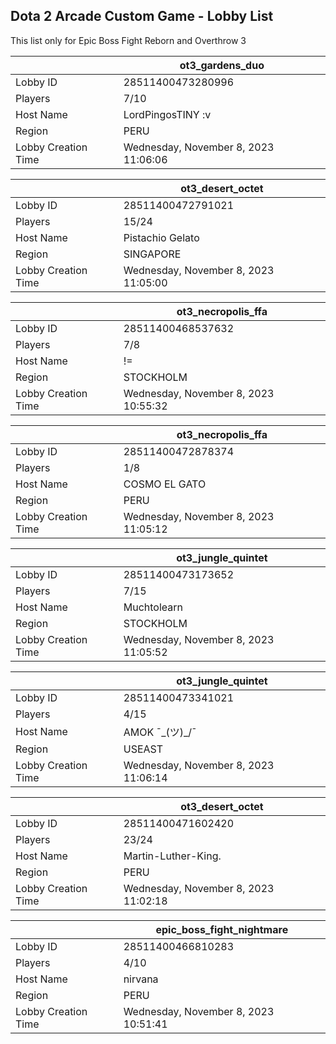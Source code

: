 ## Dota 2 Arcade Custom Game - Lobby List

This list only for Epic Boss Fight Reborn and Overthrow 3

|  | ot3_gardens_duo |
| ------ | ------ |
| Lobby ID | 28511400473280996 |
| Players | 7/10 |
| Host Name | LordPingosTINY :v |
| Region | PERU |
| Lobby Creation Time | Wednesday, November 8, 2023 11:06:06 |


|  | ot3_desert_octet |
| ------ | ------ |
| Lobby ID | 28511400472791021 |
| Players | 15/24 |
| Host Name | Pistachio Gelato |
| Region | SINGAPORE |
| Lobby Creation Time | Wednesday, November 8, 2023 11:05:00 |


|  | ot3_necropolis_ffa |
| ------ | ------ |
| Lobby ID | 28511400468537632 |
| Players | 7/8 |
| Host Name | != |
| Region | STOCKHOLM |
| Lobby Creation Time | Wednesday, November 8, 2023 10:55:32 |


|  | ot3_necropolis_ffa |
| ------ | ------ |
| Lobby ID | 28511400472878374 |
| Players | 1/8 |
| Host Name | COSMO EL GATO |
| Region | PERU |
| Lobby Creation Time | Wednesday, November 8, 2023 11:05:12 |


|  | ot3_jungle_quintet |
| ------ | ------ |
| Lobby ID | 28511400473173652 |
| Players | 7/15 |
| Host Name | Muchtolearn |
| Region | STOCKHOLM |
| Lobby Creation Time | Wednesday, November 8, 2023 11:05:52 |


|  | ot3_jungle_quintet |
| ------ | ------ |
| Lobby ID | 28511400473341021 |
| Players | 4/15 |
| Host Name | AMOK ¯\_(ツ)_/¯ |
| Region | USEAST |
| Lobby Creation Time | Wednesday, November 8, 2023 11:06:14 |


|  | ot3_desert_octet |
| ------ | ------ |
| Lobby ID | 28511400471602420 |
| Players | 23/24 |
| Host Name | Martin-Luther-King. |
| Region | PERU |
| Lobby Creation Time | Wednesday, November 8, 2023 11:02:18 |


|  | epic_boss_fight_nightmare |
| ------ | ------ |
| Lobby ID | 28511400466810283 |
| Players | 4/10 |
| Host Name | nirvana |
| Region | PERU |
| Lobby Creation Time | Wednesday, November 8, 2023 10:51:41 |


